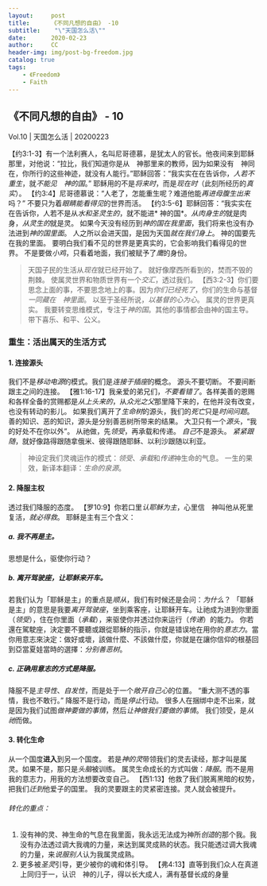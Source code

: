 ```yaml
---
layout:     post
title:      《不同凡想的自由》 -10
subtitle:    "\"天国怎么活\""
date:       2020-02-23
author:     CC
header-img: img/post-bg-freedom.jpg
catalog: true
tags:
    - 《Freedom》
    - Faith
---
```


## 《不同凡想的自由》 - 10

Vol.10 | 天国怎么活 | 20200223

【约3:1-3】有一个法利赛人，名叫尼哥德慕，是犹太人的官长。他夜间来到耶稣那里，对他说：“拉比，我们知道你是从　神那里来的教师，因为如果没有　神同在，你所行的这些神迹，就没有人能行。”耶稣回答：“我实实在在告诉你，*人若不重生*，就*不能见　神的国*。”
耶稣用的不是*将来时*，而是*现在时*（此刻所经历的*真实*）。
【约3:4】尼哥德慕说：“人老了，怎能重生呢？难道他能*再进母腹生出来*吗？”
不要只为着*眼睛能看得见*的世界而活。
【约3:5-6】耶稣回答：“我实实在在告诉你，人若不是从*水和圣灵生的*，就不能进* 神的国*。*从肉身生的*就是肉身，*从灵生的*就是灵。
如果今天没有经历到*神的国在我里面*，我们将来也没有办法进到*神的国里面*。
人之所以会进天国，是因为天国*就在我们身上*。
神的国要先在我的里面。
要明白我们看不见的世界是更真实的，它会影响我们看得见的世界。
不是要做*小鸡*，只看着地面，我们被赋予了*鹰*的身份。
> 天国子民的生活从*现在*就已经开始了。
就好像摩西所看到的，焚而不毁的荆棘。
使属灵世界和物质世界有一个*交汇*，透过我们。
【西3:2-3】你们要思念上面的事，不要思念地上的事。因为*你们已经死了*，你们的生命与基督*一同藏在　神里面*。
以至于圣经所说，*以基督的心为心*。
> 属灵的世界更真实。
我要转变思维模式，专注于*神的国*。其他的事情都会由神的国主导。带下喜乐、和平、公义。

### 重生：活出**属天**的生活方式
#### 1. 连接源头
我们不是*移动电源*的模式。我们是*连接于插座*的概念。
源头不要切断。
不要间断跟主之间的连接。
【雅1:16-17】我亲爱的弟兄们，*不要看错了*。各样美善的恩赐和各样全备的赏赐都是*从上头来的*，从*众光之父*那里降下来的，在他并没有改变，也没有转动的影儿。
如果我们离开了*生命树*的源头，我们的*死亡*只是*时间问题*。
善的知识、恶的知识，源头是分别善恶树所带来的结果。
大卫只有一个*源头*，“我的好处不在你以外”。
从祂做，先*领受*，再承载和传递。
*自己*不是源头。
*紧紧跟随*，就好像路得跟随拿俄米、彼得跟随耶稣、以利沙跟随以利亚。
> 神设定我们灵魂运作的模式：*领受*、*承载*和*传递*神生命的气息。
一生的果效，新译本翻译：*生命的泉源*。

#### 2. 降服主权
透过我们降服的态度。
【罗10:9】你若口里*认耶稣为主*，心里信　神叫他从死里复活，*就必得救*。
耶稣是主有三个含义：
##### a. 我不再是主。
思想是什么，驱使你行动？

##### b. 离开驾驶座，让*耶稣*来开车。
若我们认为「耶稣是主」的重点是*顺从*，我们有时候还是会问：*为什么*？
「耶稣是主」的意思是我要*离开驾驶座*，坐到乘客座，让耶稣开车。让祂成为进到你里面（*领受*），住在你里面（*承载*），来驱使你并透过你来运行（*传递*）的能力。
你若還在駕駛座，決定要不要聽或跟從耶穌的指示，你就是错误地在用你的*意志力*。當你用意志來決定：做好或壞，該做什麼、不該做什麼，你就是在讓你信仰的根基回到亞當夏娃當時的選擇：*分别善恶树*。

##### c. 正确用意志的方式是*降服*。
降服不是*主导性*、*自发性*，而是处于一个*敞开自己心*的位置。
“重大测不透的事情，我也不敢行。”
降服不是行动，而是*停止*行动。
很多人在捆绑中走不出来，就是因为我们试图*做神要做的事情*，然后*让神做我们要做的事情*。
我们领受，是*从祂*而做。

#### 3. 转化生命
从一个国度**进入**到另一个国度。
若是*神的灵*带领我们的灵去读经，那才叫是属灵。如果不是，那只是*头脑*被训练。
属灵生命成长的方式叫做：*降服*。而不是用我的意志力，用我的方法想要改变自己。
【西1:13】他救了我们脱离黑暗的权势，把我们*迁到*他爱子的国里。
我的灵要跟主的灵紧密连接。灵人就会被提升。
###### 转化的重点：
1. 没有神的灵、神生命的气息在我里面，我永远无法成为神所*创造*的那个我。我没有办法透过调大我魂的力量，来达到属灵成熟的状态。我只能透过调大我魂的力量，来*说服别人*认为我属灵成熟。
2. 更多被*圣灵*引导，更少被你的魂和体引导。
【弗4:13】直等到我们众人在真道上同归于一，认识　神的儿子，得以长大成人，满有基督长成的身量